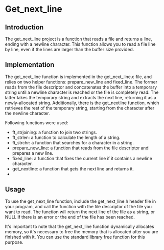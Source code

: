 # Get_next_line

## Introduction
The get_next_line project is a function that reads a file and returns a line, ending with a newline character. This function allows you to read a file line by line, even if the lines are larger than the buffer size provided.

## Implementation
The get_next_line function is implemented in the get_next_line.c file, and relies on two helper functions: prepare_new_line and fixed_line. The former reads from the file descriptor and concatenates the buffer into a temporary string until a newline character is reached or the file is completely read. The latter takes the temporary string and extracts the next line, returning it as a newly-allocated string. Additionally, there is the get_nextline function, which retrieves the rest of the temporary string, starting from the character after the newline character.

Following functions were used:
- ft_strjoining: a function to join two strings.
- ft_strlen: a function to calculate the length of a string.
- ft_strchr: a function that searches for a character in a string.
- prepare_new_line: a function that reads from the file descriptor and prepares a new line.
- fixed_line: a function that fixes the current line if it contains a newline character.
- get_nextline: a function that gets the next line and returns it.
- 
## Usage

To use the get_next_line function, include the get_next_line.h header file in your program, and call the function with the file descriptor of the file you want to read. The function will return the next line of the file as a string, or NULL if there is an error or the end of the file has been reached.

It's important to note that the get_next_line function dynamically allocates memory, so it's necessary to free the memory that is allocated after you are finished with it. You can use the standard library free function for this purpose.

